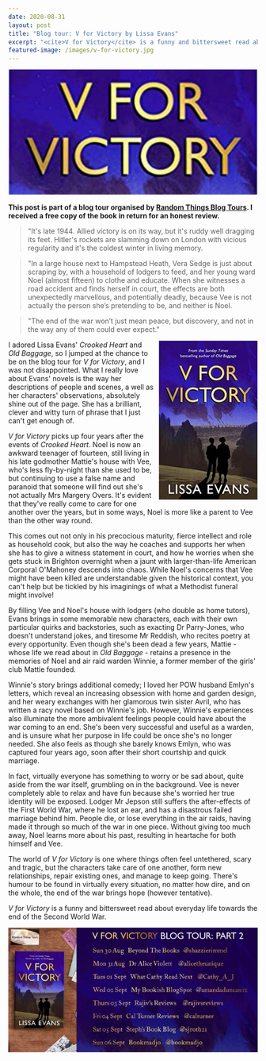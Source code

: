 ```yaml
---
date: 2020-08-31
layout: post
title: "Blog tour: V for Victory by Lissa Evans"
excerpt: "<cite>V for Victory</cite> is a funny and bittersweet read about everyday life towards the end of the Second World War."
featured-image: /images/v-for-victory.jpg
---
```


![V for Victory](/images/v-for-victory.jpg)

**This post is part of a blog tour organised by [Random Things Blog Tours](http://randomthingsthroughmyletterbox.blogspot.com/p/services-to-publishers-authors-blog.html). I received a free copy of the book in return for an honest review.**

> "It's late 1944. Allied victory is on its way, but it's ruddy well dragging its feet. Hitler's rockets are slamming down on London with vicious regularity and it's the coldest winter in living memory.

> "In a large house next to Hampstead Heath, Vera Sedge is just about scraping by, with a household of lodgers to feed, and her young ward Noel (almost fifteen) to clothe and educate. When she witnesses a road accident and finds herself in court, the effects are both unexpectedly marvellous, and potentially deadly, because Vee is not actually the person she’s pretending to be, and neither is Noel.

> "The end of the war won’t just mean peace, but discovery, and not in the way any of them could ever expect."

<img src="/images/v-for-victory-200.jpg" alt="V for Victory" style="float: right; margin-bottom: 10px; margin-left: 10px;">

I adored Lissa Evans' <cite>Crooked Heart</cite> and <cite>Old Baggage</cite>, so I jumped at the chance to be on the blog tour for <cite>V for Victory</cite>, and I was not disappointed. What I really love about Evans' novels is the way her descriptions of people and scenes, a well as her characters' observations, absolutely shine out of the page. She has a brilliant, clever and witty turn of phrase that I just can't get enough of.

<cite>V for Victory</cite> picks up four years after the events of <cite>Crooked Heart</cite>. Noel is now an awkward teenager of fourteen, still living in his late godmother Mattie's house with Vee, who's less fly-by-night than she used to be, but continuing to use a false name and paranoid that someone will find out she's not actually Mrs Margery Overs. It's evident that they've really come to care for one another over the years, but in some ways, Noel is more like a parent to Vee than the other way round.

This comes out not only in his precocious maturity, fierce intellect and role as household cook, but also the way he coaches and supports her when she has to give a witness statement in court, and how he worries when she gets stuck in Brighton overnight when a jaunt with larger-than-life American Corporal O'Mahoney descends into chaos. While Noel's concerns that Vee might have been killed are understandable given the historical context, you can't help but be tickled by his imaginings of what a Methodist funeral might involve!

By filling Vee and Noel's house with lodgers (who double as home tutors), Evans brings in some memorable new characters, each with their own particular quirks and backstories, such as exacting Dr Parry-Jones, who doesn't understand jokes, and tiresome Mr Reddish, who recites poetry at every opportunity. Even though she's been dead a few years, Mattie - whose life we read about in <cite>Old Baggage</cite> - retains a presence in the memories of Noel and air raid warden Winnie, a former member of the girls' club Mattie founded.

Winnie's story brings additional comedy; I loved her POW husband Emlyn's letters, which reveal an increasing obsession with home and garden design, and her weary exchanges with her glamorous twin sister Avril, who has written a racy novel based on Winnie's job. However, Winnie's experiences also illuminate the more ambivalent feelings people could have about the war coming to an end. She's been very successful and useful as a warden, and is unsure what her purpose in life could be once she's no longer needed. She also feels as though she barely knows Emlyn, who was captured four years ago, soon after their short courtship and quick marriage.

In fact, virtually everyone has something to worry or be sad about, quite aside from the war itself, grumbling on in the background. Vee is never completely able to relax and have fun because she's worried her true identity will be exposed. Lodger Mr Jepson still suffers the after-effects of the First World War, where he lost an ear, and has a disastrous failed marriage behind him. People die, or lose everything in the air raids, having made it through so much of the war in one piece. Without giving too much away, Noel learns more about his past, resulting in heartache for both himself and Vee.

The world of <cite>V for Victory</cite> is one where things often feel untethered, scary and tragic, but the characters take care of one another, form new relationships, repair existing ones, and manage to keep going. There's humour to be found in virtually every situation, no matter how dire, and on the whole, the end of the war brings hope (however tentative).

<cite>V for Victory</cite> is a funny and bittersweet read about everyday life towards the end of the Second World War.

![V for Victory blog tour banner](/images/v-for-victory-banner.jpg)

